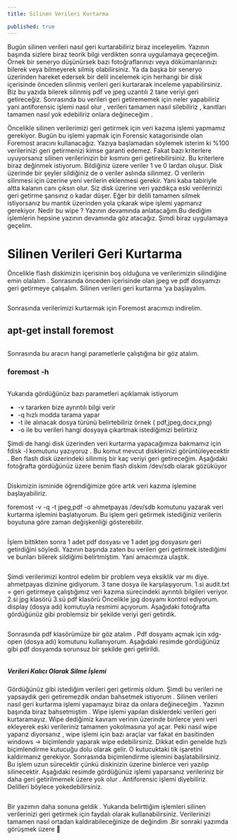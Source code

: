 ```yaml
---
title: Silinen Verileri Kurtarma

published: true
---
```


<p>Bugün silinen verileri nasıl geri kurtarabiliriz biraz inceleyelim. Yazının başında sizlere biraz teorik bilgi verdikten sonra uygulamaya geçeceğim. Örnek bir seneryo düşünürsek bazı fotoğraflarınızı veya dökümanlarınızı bilerek veya bilmeyerek silmiş olabilirsiniz. Ya da başka bir seneryo üzerinden hareket edersek bir delil incelemek için herhangi bir disk içerisinde önceden silinmiş verileri geri kurtararak inceleme yapabilirsiniz. Biz bu yazıda bilerek silinmiş pdf ve jpeg uzantılı 2 tane veriyi geri getireceğiz. Sonrasında bu verileri geri getirememek için neler yapabiliriz yani antiforensic işlemi nasıl olur , verileri tamamen nasıl silebiliriz , kanıtları tamamen nasıl yok edebiliriz onlara değineceğim .</p>
<p>Öncelikle silinen verilerimizi geri getirmek için veri kazıma işlemi yapmamız gerekiyor. Bugün bu işlemi yapmak için Forensic katagorisinde olan Foremost aracını kullanacağız. Yazıya başlamadan söylemek isterim ki %100 verilerinizi geri getirmenizi kimse garanti edemez. Fakat bazı kriterlere uyuyorsanız silinen verilerinizin bir kısmını geri getirebilirsiniz. Bu kriterlere biraz değinmek istiyorum. Bildiğiniz üzere veriler 1 ve 0 lardan oluşur. Disk üzerinde bir şeyler sildiğiniz de o veriler aslında silinmez. O verilerin silinmesi için üzerine yeni verilerin eklenmesi gerekir. Yani kaba tabiriyle altta kalanın canı çıksın olur. Siz disk üzerine veri yazdıkça eski verilerinizi geri getirme şansınız o kadar düşer. Eğer bir delili tamamen silmek istiyorsanız bu mantık üzerinden yola çıkarak wipe işlemi yapmanız gerekiyor. Nedir bu wipe ? Yazının devamında anlatacağım.Bu dediğim işlemlerin hepsine yazının devamında göz atacağız. Şimdi biraz uygulamaya geçelim.</p>

# [](#header-1) Silinen Verileri Geri Kurtarma

<p>Öncelikle flash diskimizin içerisinin boş olduğuna ve verilerimizin silindiğine emin olalalım . Sonrasında önceden içerisinde olan jpeg ve pdf dosyamızı geri getirmeye çalışalım. Silinen verileri geri kurtarma ‘ya başlayalım.</p>
<img src="https://miro.medium.com/max/2400/1*g-Nx-rx7W3zeadLlOahhdQ.png" alt="">
<p>Sonrasında verilerimizi kurtarmak için Foremost aracımızı indirelim.</p>



## [](#header-2)apt-get install foremost
<img src="https://miro.medium.com/max/607/1*L8umvl4ZlemnWkObrkZebg.png" alt="">
<p>Sonrasında bu aracın hangi parametlerle çalıştığına bir göz atalım.</p>


### [](#header-3)foremost -h
<img src="https://miro.medium.com/max/700/1*jFtxdNa5Oz8BwwSCI8enCg.png" alt="">
<p>Yukarıda gördüğünüz bazı parametleri açıklamak istiyorum</p>

*  -v tararken bize ayrıntılı bilgi verir
*  -q hızlı modda tarama yapar
*  -t ile alınacak dosya türünü belirtebiliriz örnek ( pdf,jpeg,docx,png)
*  -o ile bu verileri hangi dosyaya çıkartmak istediğimizi belirtiriz
<p>Şimdi de hangi disk üzerinden veri kurtarma yapacağımıza bakmamız için fdisk -l komutunu yazıyoruz . Bu komut mevcut disklerinizi görüntüleyecektir . Ben flash disk üzerindeki silinmiş bir kaç veriyi geri getireceğim. Aşağıdaki fotoğrafta gördüğünüz üzere benim flash diskim /dev/sdb olarak gözüküyor</p>
<img src="https://miro.medium.com/max/700/1*mC19pLQfgCy-ExpkpJYSwg.jpeg" alt="">


<p>Diskimizin isminide öğrendiğimize göre artık veri kazıma işlemine başlayabiliriz.</p>
<p>foremost -v -q -t jpeg,pdf -o ahmetpayas /dev/sdb komutunu yazarak veri kurtarma işlemini başlatıyorum. Bu işlem geri getirmek istediğiniz verilerin boyutuna göre zaman değişkenliği gösterebilir.</p>
<img src="https://miro.medium.com/max/700/1*mC19pLQfgCy-ExpkpJYSwg.jpeg" alt="">
<p>İşlem bittikten sonra 1 adet pdf dosyası ve 1 adet jpg dosyasını geri getirdiğini söyledi. Yazının başında zaten bu verileri geri getirmek istediğimi ve bunları bilerek sildiğimi belirtmiştim. Yani amacımıza ulaştık.</p>
<img src="https://miro.medium.com/max/2400/1*KluWxWvkS0oMI7_Ei7_8fQ.png" alt="">
<p>Şimdi verilerimizi kontrol edelim bir problem veya eksiklik var mı diye.
ahmetpayas dizinine gidiyorum. 3 tane dosya ile karşılaşıyorum.
1.si audit.txt = geri getirmeye çalıştığımız veri kazıma sürecindeki ayrıntılı bilgileri veriyor.
2.si jpg klasörü
3.sü pdf klasörü
Öncelikle jpg dosyamı kontrol ediyorum. display (dosya adı) komutuyla resmimi açıyorum. Aşağıdaki fotoğrafta gördüğünüz gibi problemsiz bir şekilde veriyi geri getirdik.
</p>
<img src="https://miro.medium.com/max/2400/1*PVTqtxVoy0p4rSd4GchhCw.png" alt="">
<p>Sonrasında pdf klasörümüze bir göz atalım . Pdf dosyamı açmak için xdg-open (dosya adı) komutunu kullanıyorum. Aşağıdaki resimde gördüğünüz gibi pdf dosyamda sorunsuz bir şekilde geri getirildi.</p>
<img src="https://miro.medium.com/max/2400/1*mJwiucuw8kO_1CvCAwIYWg.png" alt="">


##### [](#header-5)Verileri Kalıcı Olarak Silme İşlemi

<p>Gördüğünüz gibi istediğim verileri geri getirmiş oldum. Şimdi bu verileri ne yapsaydık geri getiremezdik ondan bahsetmek istiyorum . Silinen verileri nasıl geri kurtarma işlemi yapamayız biraz da onlara değineceğim . Yazının başında biraz bahsetmiştim . Wipe işlemi yapılan disklerdeki verileri geri kurtaramayız. Wipe dediğimiz kavram verinin üzerinde binlerce yeni veri ekleyerek eski verileriniz tamamen yokolmasına yol açar. Peki nasıl wipe yaparız diyorsanız , wipe işlemi için bazı araçlar var fakat en basitinden windows -> biçimlendir yaparak wipe edebilirsiniz. Dikkat edin genelde hızlı biçimlendirme kutucuğu dolu olarak gelir. O kutucuktaki tik işaretini kaldırmanız gerekiyor. Sonrasında biçimlendirme işlemini başlatabilirsiniz. Bu işlem uzun sürecektir çünkü diskinizin üzerine binlerce veri yazılıp silinecektir. Aşağıdaki resimde gördüğünüz işlemi yaparsanız verileriniz bir daha geri getirilmemek üzere yok olur . Antiforensic işlemi diyebiliriz. Delilleri böylece yokedebilirsiniz.</p>
<img src="https://miro.medium.com/max/239/1*EPyJUczhSoVNCBJBCTrvOg.png" alt="">
<p>Bir yazımın daha sonuna geldik . Yukarıda belirttiğim işlemleri silinen verilerinizi geri getirmek için faydalı olarak kullanabilirsiniz. Verilerinizi tamamen nasıl ortadan kaldırabileceğinize de değindim .Bir sonraki yazımda görüşmek üzere 🙂</p>



